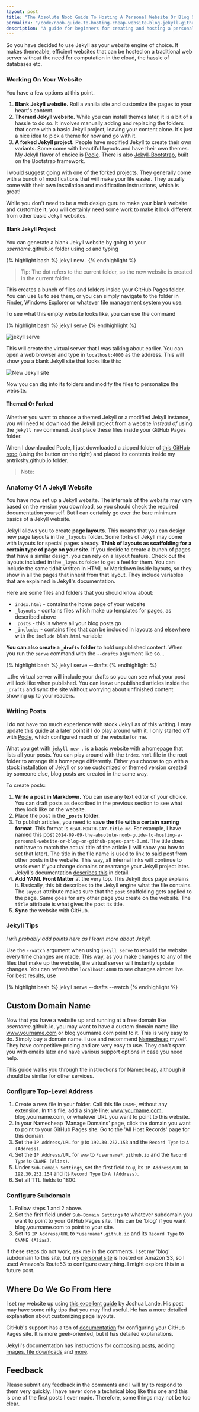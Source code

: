 ```yaml
---
layout: post
title: "The Absolute Noob Guide To Hosting A Personal Website Or Blog On GitHub Pages - Part 3"
permalink: "/code/noob-guide-to-hosting-cheap-website-blog-jekyll-github-pages-3"
description: "A guide for beginners for creating and hosting a personal website or portfolio using Jekyll, the blog-aware static site generator - Part 3"
---
```


So you have decided to use Jekyll as your website engine of choice. It makes themeable, efficient websites that can be hosted on a traditional web server without the need for computation in the cloud, the hassle of databases etc.

<!--more-->

### Working On Your Website

You have a few options at this point.

1. **Blank Jekyll website.** Roll a vanilla site and customize the pages to your heart's content.
2. **Themed Jekyll website.** While you can install themes later, it is a bit of a hassle to do so. It involves manually adding and replacing the folders that come with a basic Jekyll project, leaving your content alone. It's just a nice idea to pick a theme for now and go with it.
3. **A forked Jekyll project.** People have modified Jekyll to create their own variants. Some come with beautiful layouts and have their own themes. My Jekyll flavor of choice is [Poole](http://getpoole.com). There is also [Jekyll-Bootstrap](http://jekyllbootstrap.com), built on the Bootstrap framework.

I would suggest going with one of the forked projects. They generally come with a bunch of modifications that will make your life easier. They usually come with their own installation and modification instructions, which is great!

While you don't need to be a web design guru to make your blank website and customize it, you will certainly need some work to make it look different from other basic Jekyll websites.

#### Blank Jekyll Project

You can generate a blank Jekyll website by going to your *username*.github.io folder using `cd` and typing

{% highlight bash %}
jekyll new .
{% endhighlight %}

>Tip: The dot refers to the current folder, so the new website is created in the current folder.

This creates a bunch of files and folders inside your GitHub Pages folder. You can use `ls` to see them, or you can simply navigate to the folder in Finder, Windows Explorer or whatever file management system you use.

To see what this empty website looks like, you can use the command 

{% highlight bash %}
jekyll serve
{% endhighlight %}

![jekyll serve](/assets/jekyll-serve.png)

This will create the virtual server that I was talking about earlier. You can open a web browser and type in `localhost:4000` as the address. This will show you a blank Jekyll site that looks like this:

![New Jekyll site](/assets/new-jekyll-site.png)

Now you can dig into its folders and modify the files to personalize the website.

#### Themed Or Forked

Whether you want to choose a themed Jekyll or a modified Jekyll instance, you will need to download the Jekyll project from a website *instead of* using the `jekyll new` command. Just place these files inside your GitHub Pages folder.

When I downloaded Poole, I just downloaded a zipped folder of [this GitHub repo](https://github.com/poole/poole) (using the button on the right) and placed its contents inside my antrikshy.github.io folder.

>Note: 

### Anatomy Of A Jekyll Website

You have now set up a Jekyll website. The internals of the website may vary based on the version you download, so you should check the required documentation yourself. But I can certainly go over the bare minimum basics of a Jekyll website.

Jekyll allows you to create **page layouts**. This means that you can design new page layouts in the `_layouts` folder. Some forks of Jekyll may come with layouts for special pages already. **Think of layouts as scaffolding for a certain type of page on your site.** If you decide to create a bunch of pages that have a similar design, you can rely on a layout feature. Check out the layouts included in the `_layouts` folder to get a feel for them. You can include the same tidbit written in HTML or Markdown inside layouts, so they show in all the pages that inherit from that layout. They include variables that are explained in Jekyll's documentation.

Here are some files and folders that you should know about:

* `index.html` - contains the home page of your website
* `_layouts` - contains files which make up templates for pages, as described above
* `_posts` - this is where all your blog posts go
* `_includes` - contains files that can be included in layouts and elsewhere with the `include blah.html` variable

**You can also create a `_drafts` folder** to hold unpublished content. When you run the `serve` command with the `--drafts` argument like so...

{% highlight bash %}
jekyll serve --drafts
{% endhighlight %}

...the virtual server will include your drafts so you can see what your post will look like when published. You can leave unpublished articles inside the `_drafts` and sync the site without worrying about unfinished content showing up to your readers.

### Writing Posts

I do not have too much experience with stock Jekyll as of this writing. I may update this guide at a later point if I do play around with it. I only started off with [Poole](http://getpoole.com), which configured much of the website for me. 

What you get with `jekyll new .` is a basic website with a homepage that lists all your posts. You can play around with the `index.html` file in the root folder to arrange this homepage differently. Either you choose to go with a stock installation of Jekyll or some customized or themed version created by someone else, blog posts are created in the same way.

To create posts:

1. **Write a post in Markdown.** You can use any text editor of your choice. You can draft posts as described in the previous section to see what they look like on the website.
2. Place the post in the **`_posts` folder**.
3. To publish articles, you need to **save the file with a certain naming format**. This format is `YEAR-MONTH-DAY-title.md`. For example, I have named this post `2014-09-09-the-absolute-noob-guide-to-hosting-a-personal-website-or-blog-on-github-pages-part-3.md`. The title  does not have to match the actual title of the article (I will show you how to set that later). The title in the file name is used to link to said post from other posts in the website. This way, all internal links will continue to work even if you change domains or rearrange your Jekyll project later. Jekyll's documentation [describes this](http://jekyllrb.com/docs/templates/#post-url) in detail.
4. **Add YAML Front Matter** at the very top. This Jekyll docs page explains it. Basically, this bit describes to the Jekyll engine what the file contains. The `layout` attribute makes sure that the `post` scaffolding gets applied to the page. Same goes for any other page you create on the website. The `title` attribute is what gives the post its title.
5. **Sync** the website with GitHub.

### Jekyll Tips

*I will probably add points here as I learn more about Jekyll.*

Use the `--watch` argument when using `jekyll serve` to rebuild the website every time changes are made. This way, as you make changes to any of the files that make up the website, the virtual server will instantly update changes. You can refresh the `localhost:4000` to see changes almost live. For best results, use

{% highlight bash %}
jekyll serve --drafts --watch
{% endhighlight %}

## Custom Domain Name

Now that you have a website up and running at a free domain like *username*.github.io, you may want to have a custom domain name like www.yourname.com or blog.yourname.com point to it. This is very easy to do. Simply buy a domain name. I use and recommend [Namecheap](http://www.namecheap.com/?aff=73644) myself. They have competitive pricing and are very easy to use. They don't spam you with emails later and have various support options in case you need help.

This guide walks you through the instructions for Namecheap, although it should be similar for other services.

### Configure Top-Level Address

1. Create a new file in your folder. Call this file `CNAME`, without any extension. In this file, add a single line: www.yourname.com, blog.yourname.com, or whatever URL you want to point to this website.
2. In your Namecheap 'Manage Domains' page, click the domain you want to point to your GitHub Pages site. Go to the 'All Host Records' page for this domain.
3. Set the `IP Address/URL` for `@` to `192.30.252.153` and the `Record Type` to `A (Address)`.
4. Set the `IP Address/URL` for `www` to `*username*.github.io` and the `Record Type` to `CNAME (Alias)`.
5. Under `Sub-Domain Settings`, set the first field to `@`, its `IP Address/URL` to `192.30.252.154` and its `Record Type` to `A (Address)`.
6. Set all TTL fields to 1800.

### Configure Subdomain

1. Follow steps 1 and 2 above.
2. Set the first field under `Sub-Domain Settings` to whatever subdomain you want to point to your GitHub Pages site. This can be 'blog' if you want blog.yourname.com to point to your site.
3. Set its `IP Address/URL` to `*username*.github.io` and its `Record Type` to `CNAME (Alias)`.

If these steps do not work, ask me in the comments. I set my 'blog' subdomain to this site, but my [personal site](http://antrikshy.com) is hosted on Amazon S3, so I used Amazon's Route53 to configure everything. I might explore this in a future post. 

## Where Do We Go From Here

I set my website up using [this excellent guide](http://joshualande.com/jekyll-github-pages-poole) by Joshua Lande. His post may have some nifty tips that you may find useful. He has a more detailed explanation about customizing page layouts.

GitHub's support has a ton of [documentation](https://help.github.com/categories/20/articles) for configuring your GitHub Pages site. It is more geek-oriented, but it has detailed explanations.

Jekyll's documentation has instructions for [composing posts](http://jekyllrb.com/docs/posts), adding [images, file downloads](http://jekyllrb.com/docs/assets/) and [more](http://jekyllrb.com/docs/home/).

## Feedback

Please submit any feedback in the comments and I will try to respond to them very quickly. I have never done a technical blog like this one and this is one of the first posts I ever made. Therefore, some things may not be too clear.
